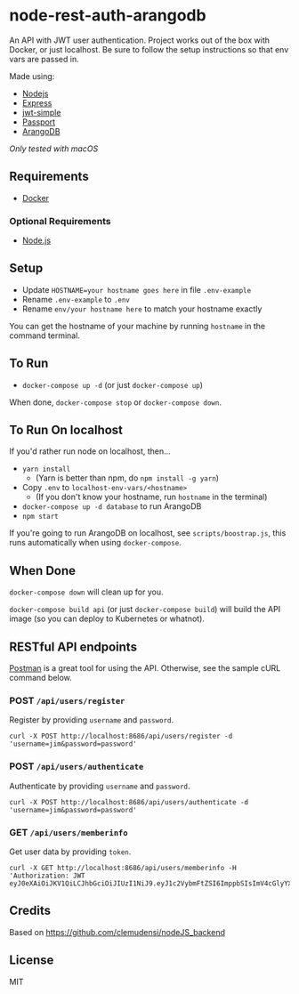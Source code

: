 # node-rest-auth-arangodb

An API with JWT user authentication. Project works out of the box with Docker, or just localhost.
Be sure to follow the setup instructions so that env vars are passed in.

Made using:
* [Nodejs](https://nodejs.org)
* [Express](https://expressjs.com)
* [jwt-simple](https://www.npmjs.com/package/jwt-simple)
* [Passport](http://www.passportjs.org)
* [ArangoDB](https://www.arangodb.com)

_Only tested with macOS_


## Requirements

* [Docker](https://www.docker.com/get-docker)

### Optional Requirements

* [Node.js](https://nodejs.org/en/)


## Setup

* Update `HOSTNAME=your hostname goes here` in file `.env-example`
* Rename `.env-example` to `.env`
* Rename `env/your hostname here` to match your hostname exactly

You can get the hostname of your machine by running `hostname` in the command terminal.


## To Run

* `docker-compose up -d` (or just `docker-compose up`)

When done, `docker-compose stop` or `docker-compose down`.


## To Run On localhost

If you'd rather run node on localhost, then...

* `yarn install`
	* (Yarn is better than npm, do `npm install -g yarn`)
* Copy `.env` to `localhost-env-vars/<hostname>`
	* (If you don't know your hostname, run `hostname` in the terminal)
* `docker-compose up -d database` to run ArangoDB
* `npm start`

If you're going to run ArangoDB on localhost, see `scripts/boostrap.js`, this runs
automatically when using `docker-compose`.


## When Done

`docker-compose down` will clean up for you.

`docker-compose build api` (or just `docker-compose build`) will build the API image
(so you can deploy to Kubernetes or whatnot).


## RESTful API endpoints

[Postman](https://www.getpostman.com/) is a great tool for using the API. Otherwise, see the
sample cURL command below.


### POST `/api/users/register`

Register by providing `username` and `password`.
```
curl -X POST http://localhost:8686/api/users/register -d 'username=jim&password=password'
```


### POST `/api/users/authenticate`

Authenticate by providing `username` and `password`.
```
curl -X POST http://localhost:8686/api/users/authenticate -d 'username=jim&password=password'
```


### GET `/api/users/memberinfo`

Get user data by providing `token`.
```
curl -X GET http://localhost:8686/api/users/memberinfo -H 'Authorization: JWT eyJ0eXAiOiJKV1QiLCJhbGciOiJIUzI1NiJ9.eyJ1c2VybmFtZSI6ImppbSIsImV4cGlyYXRpb24iOjE1MzIyNzMxMjQwODV9.uKTvxRwZbRMF_WYA5EmVKGvGUJc3Wx9TTjWR7I7MLy4'
```


## Credits

Based on https://github.com/clemudensi/nodeJS_backend


## License

MIT
